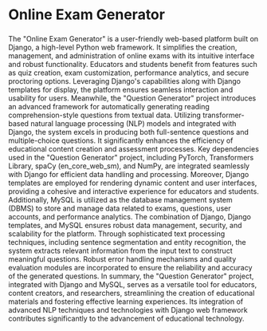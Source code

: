 
# Online Exam Generator  
### 
The "Online Exam Generator" is a user-friendly web-based platform built on Django, a high-level Python web framework. It simplifies the creation, management, and administration of online exams with its intuitive interface and robust functionality. Educators and students benefit from features such as quiz creation, exam customization, performance analytics, and secure proctoring options. Leveraging Django's capabilities along with Django templates for display, the platform ensures seamless interaction and usability for users.
Meanwhile, the "Question Generator" project introduces an advanced framework for automatically generating reading comprehension-style questions from textual data. Utilizing transformer-based natural language processing (NLP) models and integrated with Django, the system excels in producing both full-sentence questions and multiple-choice questions. It significantly enhances the efficiency of educational content creation and assessment processes.
Key dependencies used in the "Question Generator" project, including PyTorch, Transformers Library, spaCy (en_core_web_sm), and NumPy, are integrated seamlessly with Django for efficient data handling and processing. Moreover, Django templates are employed for rendering dynamic content and user interfaces, providing a cohesive and interactive experience for educators and students.
Additionally, MySQL is utilized as the database management system (DBMS) to store and manage data related to exams, questions, user accounts, and performance analytics. The combination of Django, Django templates, and MySQL ensures robust data management, security, and scalability for the platform.
Through sophisticated text processing techniques, including sentence segmentation and entity recognition, the system extracts relevant information from the input text to construct meaningful questions. Robust error handling mechanisms and quality evaluation modules are incorporated to ensure the reliability and accuracy of the generated questions.
In summary, the "Question Generator" project, integrated with Django and MySQL, serves as a versatile tool for educators, content creators, and researchers, streamlining the creation of educational materials and fostering effective learning experiences. Its integration of advanced NLP techniques and technologies with Django web framework contributes significantly to the advancement of educational technology.
